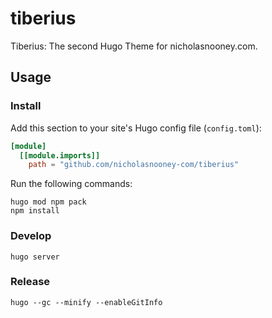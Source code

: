 # tiberius

Tiberius: The second Hugo Theme for nicholasnooney.com.

## Usage

### Install

Add this section to your site's Hugo config file (`config.toml`):

```toml
[module]
  [[module.imports]]
    path = "github.com/nicholasnooney-com/tiberius"
```

Run the following commands:

```shell
hugo mod npm pack
npm install
```

### Develop

```shell
hugo server
```

### Release

```shell
hugo --gc --minify --enableGitInfo
```
